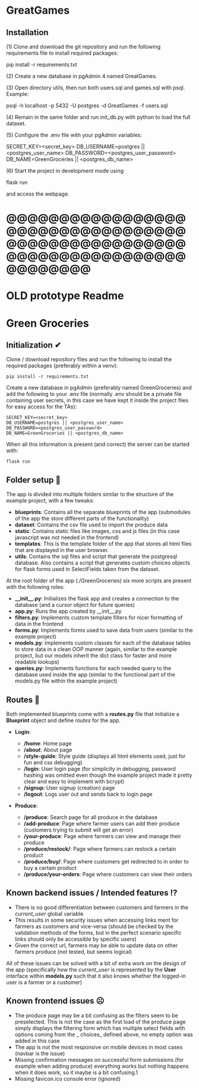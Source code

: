 # GreatGames

## Installation
(1) Clone and download the git repository and run the following requirements file to install required packages:

  pip install -r requirements.txt 

(2) Create a new database in pgAdmin 4 named GreatGames. 

(3) Open directory utils, then run both users.sql and games.sql with psql. Example:

  psql -h localhost -p 5432 -U postgres -d GreatGames -f users.sql 

(4) Remain in the same folder and run init_db.py with python to load the full dataset.

(5) Configure the .env file with your pgAdmin variables:

  SECRET_KEY=<secret_key>
  DB_USERNAME=postgres || <postgres_user_name>
  DB_PASSWORD=<postgres_user_password>
  DB_NAME=GreenGroceries || <postgres_db_name>

(6) Start the project in development mode using

  flask run 

and access the webpage. 

# @@@@@@@@@@@@@@@@@@@@@@@@@@@@@@@@@@@@@@@@@@@@@@@@@@@@@@@@@@@@@@@@@@@@@@@@@@@@
# OLD prototype Readme
# Green Groceries

## Initialization ✔

Clone / download repository files and run the following to install the required packages (preferably within a venv):

    pip install -r requirements.txt

Create a new database in pgAdmin (preferably named GreenGroceries) and add the following to your .env file (normally
.env should be a private file containing user secrets, in this case we have kept it inside the project files for easy
access for the TAs):

    SECRET_KEY=<secret_key>
    DB_USERNAME=postgres || <postgres_user_name>
    DB_PASSWORD=<postgres_user_password>
    DB_NAME=GreenGroceries || <postgres_db_name>

When all this information is present (and correct) the server can be started with:

    flask run

## Folder setup 📁

The app is divided into multiple folders similar to the structure of the example project, with a few tweaks:

- __blueprints__: Contains all the separate blueprints of the app (submodules of the app the store different parts of the functionality)
- __dataset__: Contains the csv file used to import the produce data
- __static__: Contains static files like images, css and js files (in this case javascript was not needed in the frontend)
- __templates__: This is the template folder of the app that stores all html files that are displayed in the user browser.
- __utils__: Contains the sql files and script that generate the postgresql database. Also contains a script that generates custom choices objects for flask forms used in SelectFields taken from the dataset.

At the root folder of the app (./GreenGroceries) six more scripts are present with the following roles:

- __\_\_init\_\_.py__: Initializes the flask app and creates a connection to the database (and a cursor object for future queries)
- __app.py__: Runs the app created by \_\_init__.py
- __filters.py__: Implements custom template filters for nicer formatting of data in the frontend
- __forms.py__: Implements forms used to save data from users (similar to the example project)
- __models.py__: Implements custom classes for each of the database tables to store data in a clean OOP manner (again, similar to the example project, but our models inherit the dict class for faster and more readable lookups)
- __queries.py__: Implements functions for each needed query to the database used inside the app (similar to the functional part of the models.py file within the example project)

## Routes 📌

Both implemented blueprints come with a __routes.py__ file that initialize a __Blueprint__ object and define _routes_
for the app.

- __Login__:
    - __/home__: Home page
    - __/about__: About page
    - __/style-guide__: Style guide (displays all html elements used, just for fun and css debugging)
    - __/login__: User login page (for simplicity in debugging, password hashing was omitted even though the example project made it pretty clear and easy to implement with bcrypt)
    - __/signup__: User signup (creation) page
    - __/logout__: Logs user out and sends back to login page

- __Produce__:
    - __/produce__: Search page for all produce in the database
    - __/add-produce__: Page where farmer users can add their produce (customers trying to submit will get an error)
    - __/your-produce__: Page where farmers can view and manage their produce
    - __/produce/restock/<pk>__: Page where farmers can restock a certain product
    - __/produce/buy/<pk>__: Page where customers get redirected to in order to buy a certain product
    - __/produce/your-orders__: Page where customers can view their orders

## Known backend issues / Intended features ⁉

- There is no good differentiation between customers and farmers in the _current_user_ global variable
- This results in some security issues when accessing links ment for farmers as customers and vice-versa (should be
  checked by the validation methods of the forms, but in the perfect scenario specific links should only be accessible
  by specific users)
- Given the correct url, farmers may be able to update data on other farmers produce (not tested, but seems logical)

All of these issues can be solved with a bit of extra work on the design of the app (specifically how the _current_user_
is represented by the __User__ interface within __models.py__ such that it also knows whether the logged-in user is a
farmer or a customer)

## Known frontend issues ☹

- The produce page may be a bit confusing as the filters seem to be preselected. This is not the case as the first load
  of the produce page simply displays the filtering form which has multiple select fields with options coming from the _
  choices_ defined above, no empty option was added in this case
- The app is not the most responsive on mobile devices in most cases (navbar is the issue)
- Missing confirmation messages on successful form submissions (for example when adding produce) everything works but
  nothing happens when it does work, so it maybe is a bit confusing.1
- Missing favicon.ico console error (ignored)
